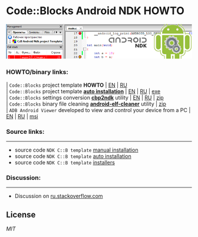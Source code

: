 
# Code::Blocks Android NDK HOWTO

![Image10](img/banner.png)

### HOWTO/binary links:

| `Code::Blocks` project template __HOWTO__ | [EN](https://clnviewer.github.io/Code-Blocks-Android-NDK/README.EN.html) | [RU](https://clnviewer.github.io/Code-Blocks-Android-NDK/README.RU.html)  
| `Code::Blocks` project template [__auto installation__](https://github.com/ClnViewer/Code-Blocks-Android-NDK/tree/master/CB-Template/CodeBlocks/templates/wizard/ndk_android) | [EN](https://clnviewer.github.io/Code-Blocks-Android-NDK/CBNDKAUTOINSTALL.EN.html) | [RU](https://clnviewer.github.io/Code-Blocks-Android-NDK/CBNDKAUTOINSTALL.RU.html) | [exe](https://clnviewer.github.io/Code-Blocks-Android-NDK/CodeBlocksNdkTemplate.exe)  
| `Code::Blocks` settings conversion [__cbp2ndk__](https://github.com/ClnViewer/Code-Blocks-Android-NDK/tree/master/cbp2ndk) utility | [EN](https://clnviewer.github.io/Code-Blocks-Android-NDK/CBP2NDK.EN.html) | [RU](https://clnviewer.github.io/Code-Blocks-Android-NDK/CBP2NDK.RU.html) | [zip](https://clnviewer.github.io/Code-Blocks-Android-NDK/cbp2ndk.zip)  
| `Code::Blocks` binary file cleaning [__android-elf-cleaner__](https://github.com/ClnViewer/Code-Blocks-Android-NDK/tree/master/android-elf-cleaner) utility | [zip](https://clnviewer.github.io/Code-Blocks-Android-NDK/android-elf-cleaner.zip)  
| `ADB Android Viewer` developed to view and control your device from a PC | [EN](https://clnviewer.github.io/Code-Blocks-Android-NDK/ADBANDROIDVIEWER.EN.html) | [RU](https://clnviewer.github.io/Code-Blocks-Android-NDK/ADBANDROIDVIEWER.RU.html) | [msi](https://clnviewer.github.io/ADB-Android-Viewer/dist/Android-ADB-Viewer.msi)  

### Source links:

----------

- source code `NDK C::B template` [manual installation](https://github.com/ClnViewer/Code-Blocks-Android-NDK/tree/master/CB-Template/)  
- source code `NDK C::B template` [auto installation](https://github.com/ClnViewer/Code-Blocks-Android-NDK/tree/master/CB-Template/CodeBlocks/templates/wizard/ndk_android)  
- source code `NDK C::B template` [installers](https://github.com/ClnViewer/Code-Blocks-Android-NDK/tree/master/CB-Template/autoinstall)  

### Discussion:

----------

- Discussion on [ru.stackoverflow.com](https://ru.stackoverflow.com/questions/972826/codeblocks-android-ndk/972896#972896)  

## License

_MIT_
